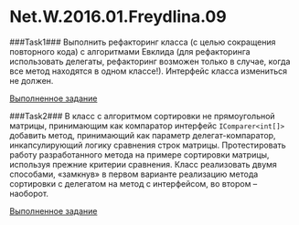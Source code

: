 # Net.W.2016.01.Freydlina.09

###Task1###
Выполнить рефакторинг класса (с целью сокращения повторного кода) с алгоритмами Евклида (для рефакторинга использовать делегаты, рефакторинг возможен только в случае, когда все метод находятся в одном классе!). Интерфейс класса измениться не должен.

[Выполненное задание](https://github.com/Atimormia/Net.W.2016.01.Freydlina.05/tree/master/Net.W.2016.01.Freydlina.05/Task1)

###Task2###
В класс с алгоритмом сортировки не прямоугольной матрицы, принимающим как компаратор интерфейс `IComparer<int[]>` добавить метод, принимающий как параметр делегат-компаратор, инкапсулирующий логику сравнения строк матрицы. Протестировать работу разработанного метода на примере сортировки матрицы, используя прежние критерии сравнения. Класс реализовать двумя способами, «замкнув» в первом варианте реализацию метода сортировки с делегатом на метод с интерфейсом, во втором – наоборот.

[Выполненное задание](https://github.com/Atimormia/Net.W.2016.01.Freydlina.05/tree/master/Net.W.2016.01.Freydlina.05/Task2)
